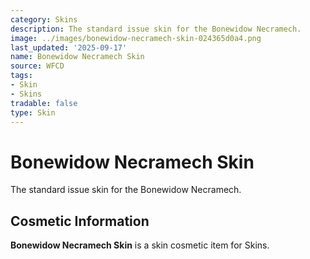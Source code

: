 ```yaml
---
category: Skins
description: The standard issue skin for the Bonewidow Necramech.
image: ../images/bonewidow-necramech-skin-024365d0a4.png
last_updated: '2025-09-17'
name: Bonewidow Necramech Skin
source: WFCD
tags:
- Skin
- Skins
tradable: false
type: Skin
---
```


# Bonewidow Necramech Skin

The standard issue skin for the Bonewidow Necramech.

## Cosmetic Information

**Bonewidow Necramech Skin** is a skin cosmetic item for Skins.

